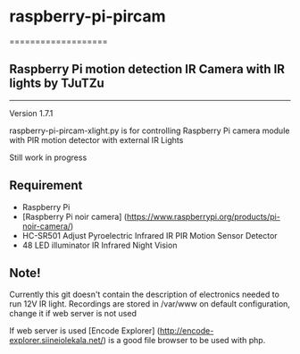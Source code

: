 # raspberry-pi-pircam
===================

## Raspberry Pi motion detection IR Camera with IR lights by TJuTZu
----------------------------------------------------------------

Version 1.7.1

raspberry-pi-pircam-xlight.py is for controlling Raspberry Pi camera module
with PIR motion detector with external IR Lights

Still work in progress


Requirement
-----------

* Raspberry Pi
* [Raspberry Pi noir camera] (https://www.raspberrypi.org/products/pi-noir-camera/)
* HC-SR501 Adjust Pyroelectric Infrared IR PIR Motion Sensor Detector
* 48 LED illuminator IR Infrared Night Vision

Note!
-----
Currently this git doesn't contain the description of electronics needed to run 12V IR light.
Recordings are stored in /var/www on default configuration, change it if web server is not used

If web server is used [Encode Explorer] (http://encode-explorer.siineiolekala.net/) is a good file browser to be used with php.


